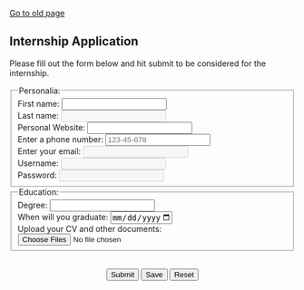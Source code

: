 <!DOCTYPE html>
<html lang="en">
<head>
<title>Internship Application</title>
<meta name="viewport" content="width=device-width, initial-scale=1">
<style>


input.empty {
   box-shadow: 0px 0px 10px red;
}

input.not-empty {
   box-shadow: 0px 0px 10px white;
}
</style>
</head>
<body>
<a href="./index.htm">Go to old page</a>
<h2>Internship Application</h2>  
<p>Please fill out the form below and hit submit to be considered for the internship.</p>
<script src="jsfile.js"></script>
    <form>  
     <fieldset>  
        <legend>Personalia:</legend>
         <label for="fname">First name:</label>
         <input type="text" id="fname" name="fname" onchange="OnInputChange(this)" required class="empty"><br>
		 <label for="lname">Last name:</label>
         <input type="text" id="lname" name="lname" onchange="OnInputChange(this)" required disabled class="empty"><br>
		 <label for="website">Personal Website:</label>
         <input type="url" id="website" name="website"><br>
		 <label for="phone">Enter a phone number:</label>
         <input type="tel" id="phone" name="phone" placeholder="123-45-678" pattern="[0-9]{3}-[0-9]{2}-[0-9]{3}"><br>
         <label for="email">Enter your email:</label>
         <input type="email" id="email" name="email" onchange="OnInputChange(this)" required disabled class="empty"><br>
		 <label for="uname">Username:</label>
         <input type="text" id="uname" name="uname" onchange="OnInputChange(this)" required disabled class="empty"><br>
         <label for="pass">Password:</label>
         <input type="password" id="pass" name="pass" onchange="OnInputChange(this)" required disabled class="empty"><br>
	 </fieldset> 
	 <fieldset> 
		 <legend>Education:</legend>
		 <label for="Degree">Degree:</label>
		 <input list="Degree" name="Degree">
         <datalist id="Degree">
         <option value="Associate">
         <option value="Bachelor">
         <option value="Masters">
         <option value="Ph.D.">
         <option value="other">
         </datalist><br>
		 <label for="graduate">When will you graduate:</label>
         <input type="date" id="graduate" name="graduate" max="2022-05-07"><br>
		 <label for="cvfile" >Upload your CV and other documents:</label>  
         <input type="file" id="cvfile" name="cvfile" multiple="multiple"> 
     </fieldset> 
	 <br>
	 <p style="text-align: center;">
	 <input type="submit" id="sub" value="Submit" onclick="missingFields()">
	 <input type="submit" id="sa" value="Save" onclick="DisplayUsername(email)">
	 <input type="reset" id="re" value="Reset">
     </p>  
  </form>  
</body>
</html>
